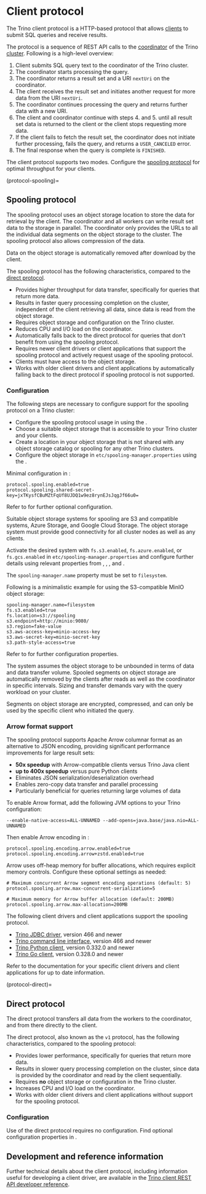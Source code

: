 # Client protocol

The Trino client protocol is a HTTP-based protocol that allows
[clients](/client) to submit SQL queries and receive results.

The protocol is a sequence of REST API calls to the
[coordinator](trino-concept-coordinator) of the Trino
[cluster](trino-concept-cluster). Following is a high-level overview:

1. Client submits SQL query text to the coordinator of the Trino cluster.
2. The coordinator starts processing the query.
3. The coordinator returns a result set and a URI `nextUri` on the coordinator.
4. The client receives the result set and initiates another request for more
   data from the URI `nextUri`.
5. The coordinator continues processing the query and returns further data with
   a new URI.
6. The client and coordinator continue with steps 4. and 5. until all
   result set data is returned to the client or the client stops requesting
   more data.
7. If the client fails to fetch the result set, the coordinator does not initiate
   further processing, fails the query, and returns a `USER_CANCELED` error.
8. The final response when the query is complete is `FINISHED`.

The client protocol supports two modes. Configure the [spooling
protocol](protocol-spooling) for optimal throughput for your clients.

(protocol-spooling)=
## Spooling protocol

The spooling protocol uses an object storage location to store the data for
retrieval by the client. The coordinator and all workers can write result set
data to the storage in parallel. The coordinator only provides the URLs to all
the individual data segments on the object storage to the cluster. The spooling
protocol also allows compression of the data.

Data on the object storage is automatically removed after download by the
client.

The spooling protocol has the following characteristics, compared to the [direct
protocol](protocol-direct).

* Provides higher throughput for data transfer, specifically for queries that
  return more data.
* Results in faster query processing completion on the cluster, independent of
  the client retrieving all data, since data is read from the object storage.
* Requires object storage and configuration on the Trino cluster.
* Reduces CPU and I/O load on the coordinator.
* Automatically falls back to the direct protocol for queries that don't benefit
  from using the spooling protocol.
* Requires newer client drivers or client applications that support the spooling
  protocol and actively request usage of the spooling protocol.
* Clients must have access to the object storage.
* Works with older client drivers and client applications by automatically
  falling back to the direct protocol if spooling protocol is not supported.

### Configuration

The following steps are necessary to configure support for the spooling protocol
on a Trino cluster:

* Configure the spooling protocol usage in [](config-properties) using the
  [](prop-protocol-spooling).
* Choose a suitable object storage that is accessible to your Trino cluster and
  your clients.
* Create a location in your object storage that is not shared with any object
  storage catalog or spooling for any other Trino clusters.
* Configure the object storage in `etc/spooling-manager.properties` using the
  [](prop-spooling-file-system).

Minimal configuration in [](config-properties):

```properties
protocol.spooling.enabled=true
protocol.spooling.shared-secret-key=jxTKysfCBuMZtFqUf8UJDQ1w9ez8rynEJsJqgJf66u0=
```

Refer to [](prop-protocol-spooling) for further optional configuration.

Suitable object storage systems for spooling are S3 and compatible systems,
Azure Storage, and Google Cloud Storage. The object storage system must provide
good connectivity for all cluster nodes as well as any clients. 

Activate the desired system with
`fs.s3.enabled`, `fs.azure.enabled`, or `fs.gcs.enabled` in
`etc/spooling-manager.properties` and configure further details using relevant
properties from [](prop-spooling-file-system),
[](/object-storage/file-system-s3), [](/object-storage/file-system-azure), and
[](/object-storage/file-system-gcs).

The `spooling-manager.name` property must be set to `filesystem`.

Following is a minimalistic example for using the S3-compatible MinIO object
storage:

```properties
spooling-manager.name=filesystem
fs.s3.enabled=true
fs.location=s3://spooling
s3.endpoint=http://minio:9080/
s3.region=fake-value
s3.aws-access-key=minio-access-key
s3.aws-secret-key=minio-secret-key
s3.path-style-access=true
```

Refer to [](prop-spooling-file-system) for further configuration properties.

The system assumes the object storage to be unbounded in terms of data and data
transfer volume. Spooled segments on object storage are automatically removed by
the clients after reads as well as the coordinator in specific intervals. Sizing
and transfer demands vary with the query workload on your cluster.

Segments on object storage are encrypted, compressed, and can only be used by
the specific client who initiated the query.

### Arrow format support

The spooling protocol supports Apache Arrow columnar format as an alternative to
JSON encoding, providing significant performance improvements for large result sets:

* **50x speedup** with Arrow-compatible clients versus Trino Java client
* **up to 400x speedup** versus pure Python clients
* Eliminates JSON serialization/deserialization overhead
* Enables zero-copy data transfer and parallel processing
* Particularly beneficial for queries returning large volumes of data

To enable Arrow format, add the following JVM options to your Trino configuration:

```
--enable-native-access=ALL-UNNAMED --add-opens=java.base/java.nio=ALL-UNNAMED
```

Then enable Arrow encoding in [](config-properties):

```properties
protocol.spooling.encoding.arrow.enabled=true
protocol.spooling.encoding.arrow+zstd.enabled=true
```

Arrow uses off-heap memory for buffer allocations, which requires explicit
memory controls. Configure these optional settings as needed:

```properties
# Maximum concurrent Arrow segment encoding operations (default: 5)
protocol.spooling.arrow.max-concurrent-serialization=5

# Maximum memory for Arrow buffer allocation (default: 200MB)
protocol.spooling.arrow.max-allocation=200MB
```

The following client drivers and client applications support the spooling protocol.

* [Trino JDBC driver](jdbc-spooling-protocol), version 466 and newer
* [Trino command line interface](cli-spooling-protocol), version 466 and newer
* [Trino Python client](https://github.com/trinodb/trino-python-client), version
  0.332.0 and newer
* [Trino Go client](https://github.com/trinodb/trino-go-client), version 
  0.328.0 and newer

Refer to the documentation for your specific client drivers and client
applications for up to date information.

(protocol-direct)=
## Direct protocol

The direct protocol transfers all data from the workers to the coordinator, and
from there directly to the client.

The direct protocol, also known as the `v1` protocol, has the following
characteristics, compared to the spooling protocol:

* Provides lower performance, specifically for queries that return more data.
* Results in slower query processing completion on the cluster, since data is
  provided by the coordinator and read by the client sequentially.
* Requires **no** object storage or configuration in the Trino cluster.
* Increases CPU and I/O load on the coordinator.
* Works with older client drivers and client applications without support for
  the spooling protocol.

### Configuration

Use of the direct protocol requires no configuration.
Find optional configuration properties in [](prop-protocol-shared).

## Development and reference information

Further technical details about the client protocol, including information
useful for developing a client driver, are available in the [Trino client REST
API developer reference](/develop/client-protocol).

